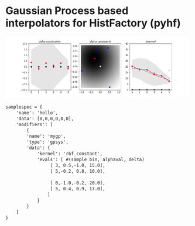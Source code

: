 # Gaussian Process based interpolators for HistFactory (pyhf)

![Alt text](img/gpsys.png?raw=true "Title")


```
samplespec = {
    'name': 'hello',
    'data': [0,0,0,0,0,0],
    'modifiers': [
        {
        'name': 'mygp',
        'type': 'gpsys',
        'data': {
            'kernel': 'rbf_constant',
            'evals': [ #(sample bin, alphaval, delta)
                 [ 3, 0.5,-1.0, 15.0],
                 [ 5,-0.2, 0.8, 10.0],

                 [ 0,-1.0,-0.2, 20.0],
                 [ 5, 0.4, 0.9, 17.0],
                ]
            }
        }
    ]
}
```

